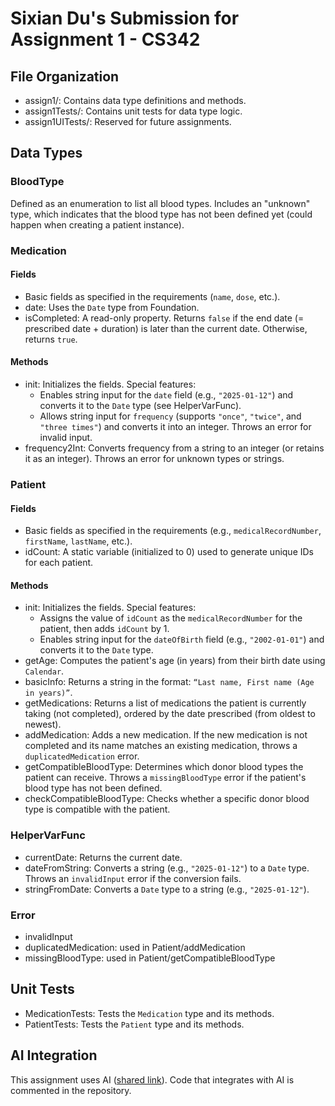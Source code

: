 # Sixian Du's Submission for Assignment 1 - CS342

## File Organization
- assign1/: Contains data type definitions and methods.
- assign1Tests/: Contains unit tests for data type logic.
- assign1UITests/: Reserved for future assignments.

## Data Types
### BloodType
Defined as an enumeration to list all blood types. Includes an "unknown" type, which indicates that the blood type has not been defined yet (could happen when creating a patient instance).

### Medication
#### Fields
- Basic fields as specified in the requirements (`name`, `dose`, etc.).
- date: Uses the `Date` type from Foundation.
- isCompleted: A read-only property. Returns `false` if the end date (= prescribed date + duration) is later than the current date. Otherwise, returns `true`.

#### Methods
- init: Initializes the fields. Special features:
  - Enables string input for the `date` field (e.g., `"2025-01-12"`) and converts it to the `Date` type (see HelperVarFunc).
  - Allows string input for `frequency` (supports `"once"`, `"twice"`, and `"three times"`) and converts it into an integer. Throws an error for invalid input.
- frequency2Int: Converts frequency from a string to an integer (or retains it as an integer). Throws an error for unknown types or strings.

### Patient
#### Fields
- Basic fields as specified in the requirements (e.g., `medicalRecordNumber`, `firstName`, `lastName`, etc.).
- idCount: A static variable (initialized to 0) used to generate unique IDs for each patient.

#### Methods
- init: Initializes the fields. Special features:
  - Assigns the value of `idCount` as the `medicalRecordNumber` for the patient, then adds `idCount` by 1.
  - Enables string input for the `dateOfBirth` field (e.g., `"2002-01-01"`) and converts it to the `Date` type.
- getAge: Computes the patient's age (in years) from their birth date using `Calendar`.
- basicInfo: Returns a string in the format: `“Last name, First name (Age in years)”`.
- getMedications: Returns a list of medications the patient is currently taking (not completed), ordered by the date prescribed (from oldest to newest).
- addMedication: Adds a new medication. If the new medication is not completed and its name matches an existing medication, throws a `duplicatedMedication` error.
- getCompatibleBloodType: Determines which donor blood types the patient can receive. Throws a `missingBloodType` error if the patient's blood type has not been defined.
- checkCompatibleBloodType: Checks whether a specific donor blood type is compatible with the patient.

### HelperVarFunc
- currentDate: Returns the current date.
- dateFromString: Converts a string (e.g., `"2025-01-12"`) to a `Date` type. Throws an `invalidInput` error if the conversion fails.
- stringFromDate: Converts a `Date` type to a string (e.g., `"2025-01-12"`).

### Error
- invalidInput
- duplicatedMedication: used in Patient/addMedication
- missingBloodType: used in Patient/getCompatibleBloodType

## Unit Tests
- MedicationTests: Tests the `Medication` type and its methods.
- PatientTests: Tests the `Patient` type and its methods.

## AI Integration
This assignment uses AI ([shared link](https://chatgpt.com/share/67847a20-e3bc-8006-a71a-78200aba8baa)). Code that integrates with AI is commented in the repository.
